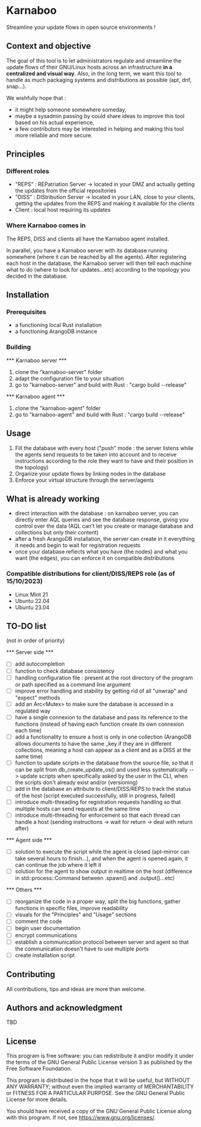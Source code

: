 # Karnaboo

Streamline your update flows in open source environments !

## Context and objective

The goal of this tool is to let administrators regulate and streamline the update flows of their GNU/Linux hosts across an infrastructure **in a centralized and visual way**. Also, in the long term, we want this tool to handle as much packaging systems and distributions as possible (apt, dnf, snap...).

We wishfully hope that :
- it might help someone somewhere someday,
- maybe a sysadmin passing by could share ideas to improve this tool based on his actual experience,
- a few contributors may be interested in helping and making this tool more reliable and more secure.

## Principles

### Different roles
- "REPS" : REPatriation Server -> located in your DMZ and actually getting the updates from the official repositories
- "DISS" : DIStribution Server -> located in your LAN, close to your clients, getting the updates from the REPS and making it available for the clients
- Client : local host requiring its updates

### Where Karnaboo comes in
The REPS, DISS and clients all have the Karnaboo agent installed.

In parallel, you have a Karnaboo server with its database running somewhere (where it can be reached by all the agents).
After registering each host in the database, the Karnaboo server will then tell each machine what to do (where to look for updates...etc) according to the topology you decided in the database.

## Installation
### Prerequisites
- a functioning local Rust installation
- a functioning ArangoDB instance

### Building
*** Karnaboo server ***
1. clone the "karnaboo-server" folder
2. adapt the configuration file to your situation
3. go to "karnaboo-server" and build with Rust : "cargo build --release"

*** Karnaboo agent ***
1. clone the "karnaboo-agent" folder
3. go to "karnaboo-agent" and build with Rust : "cargo build --release"

## Usage

1. Fill the database with every host ("push" mode : the server listens while the agents send requests to be taken into account and to receive instructions according to the role they want to have and their position in the topology)
2. Organize your update flows by linking nodes in the database
3. Enforce your virtual structure through the server/agents

## What is already working

- direct interaction with the database : on karnaboo server, you can directly enter AQL queries and see the database response, giving you control over the data (AQL can't let you create or manage database and collections but only their content)
- after a fresh ArangoDB installation, the server can create in it everything it needs and begin to wait for registration requests
- once your database reflects what you have (the nodes) and what you want (the edges), you can enforce it on compatible distributions

### Compatible distributions for client/DISS/REPS role (as of 15/10/2023)

- Linux Mint 21
- Ubuntu 22.04
- Ubuntu 23.04

## TO-DO list
(not in order of priority)

*** Server side ***
- [ ] add autocompletion
- [ ] function to check database consistency
- [ ] handling configuration file : present at the root directory of the program or path specified as a command line argument
- [ ] improve error handling and stability by getting rid of all "unwrap" and "expect" methods
- [ ] add an Arc<Mutex<T>> to make sure the database is accessed in a regulated way
- [ ] have a single connexion to the database and pass its reference to the functions (instead of having each function create its own connexion each time)
- [ ] add a functionality to ensure a host is only in one collection (ArangoDB allows documents to have the same _key if they are in different collections, meaning a host can appear as a client and as a DISS at the same time)
- [ ] function to update scripts in the database from the source file, so that it can be split from db_create_update_os() and used less systematically --> update scripts when specifically asked by the user in the CLI, when the scripts don't already exist and/or (versioning)
- [ ] add in the database an attribute to client/DISS/REPS to track the status of the host (script executed successfully, still in progress, failed)
- [ ] introduce multi-threading for registration requests handling so that multiple hosts can send requests at the same time
- [ ] introduce multi-threading for enforcement so that each thread can handle a host (sending instructions -> wait for return -> deal with return after)

*** Agent side ***
- [ ] solution to execute the script while the agent is closed (apt-mirror can take several hours to finish...), and when the agent is opened again, it can continue the job where it left it
- [ ] solution for the agent to show output in realtime on the host (difference in std::process::Command between .spawn() and .output()...etc)

*** Others ***
- [ ] reorganize the code in a proper way, split the big functions, gather functions in specific files, improve readability
- [ ] visuals for the "Principles" and "Usage" sections
- [ ] comment the code
- [ ] begin user documentation
- [ ] encrypt communications
- [ ] establish a communication protocol between server and agent so that the communication doesn't have to use multiple ports
- [ ] create installation script

## Contributing
All contributions, tips and ideas are more than welcome.

## Authors and acknowledgment
TBD

## License
This program is free software: you can redistribute it and/or modify it under the terms of the GNU General Public License version 3 as published by the Free Software Foundation.

This program is distributed in the hope that it will be useful, but WITHOUT ANY WARRANTY; without even the implied warranty of MERCHANTABILITY or FITNESS FOR A PARTICULAR PURPOSE. See the GNU General Public License for more details.

You should have received a copy of the GNU General Public License along with this program. If not, see <https://www.gnu.org/licenses/>.
